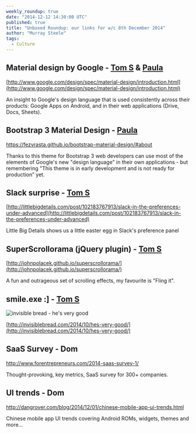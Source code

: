 ```yaml
---
weekly_roundup: true
date: "2014-12-12 14:30:00 UTC"
published: true
title: "Unboxed Roundup: our links for w/c 8th December 2014"
author: "Murray Steele"
tags:
  - Culture
---
```


## Material design by Google - [Tom S](/people#tom-sabin) & [Paula](/people#paula-stepinska)

[http://www.google.com/design/spec/material-design/introduction.html](http://www.google.com/design/spec/material-design/introduction.html)

An insight to Google's design language that is used consistently across their products: Google Apps on Android, and in their web applications (Drive, Docs, Sheets).

## Bootstrap 3 Material Design - [Paula](/people#paula-stepinska)

https://fezvrasta.github.io/bootstrap-material-design/#about

Thanks to this theme for Bootstrap 3 web developers can use most of the elements of Google's new "design language" in their own applications - but remembering "This theme is in early development and is not ready for production” yet.

## Slack surprise - [Tom S](/people#tom-sabin)

[http://littlebigdetails.com/post/102183767913/slack-in-the-preferences-under-advanced](http://littlebigdetails.com/post/102183767913/slack-in-the-preferences-under-advanced)

Little Big Details shows us a little easter egg in Slack's preference panel

## SuperScrollorama (jQuery plugin) - [Tom S](/people#tom-sabin)

[http://johnpolacek.github.io/superscrollorama/](http://johnpolacek.github.io/superscrollorama/)

A fun and outrageous set of scrolling effects, my favourite is "Fling it".

## smile.exe :] - [Tom S](/people#tom-sabin)

![invisible bread - he's very good](http://invisiblebread.com/comics/2014-10-02-hes-very-good.png)

[http://invisiblebread.com/2014/10/hes-very-good/](http://invisiblebread.com/2014/10/hes-very-good/)

## SaaS Survey - Dom

http://www.forentrepreneurs.com/2014-saas-survey-1/

Thought-provoking, key metrics, SaaS survey for 300+ companies.

## UI trends - Dom

http://dangrover.com/blog/2014/12/01/chinese-mobile-app-ui-trends.html

Chinese mobile app UI trends covering Android ROMs, widgets, themes and more…

